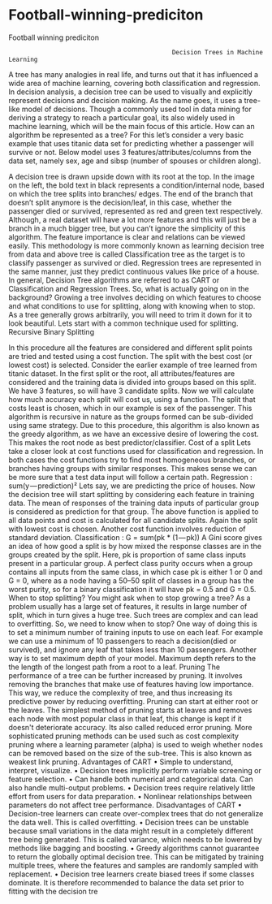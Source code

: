 # Football-winning-prediciton
Football winning prediciton

                                                 Decision Trees in Machine Learning
A tree has many analogies in real life, and turns out that it has influenced a wide area of machine learning, covering both classification and regression. In decision analysis, a decision tree can be used to visually and explicitly represent decisions and decision making. As the name goes, it uses a tree-like model of decisions. Though a commonly used tool in data mining for deriving a strategy to reach a particular goal, its also widely used in machine learning, which will be the main focus of this article.
How can an algorithm be represented as a tree?
For this let’s consider a very basic example that uses titanic data set for predicting whether a passenger will survive or not. Below model uses 3 features/attributes/columns from the data set, namely sex, age and sibsp (number of spouses or children along).
 
A decision tree is drawn upside down with its root at the top. In the image on the left, the bold text in black represents a condition/internal node, based on which the tree splits into branches/ edges. The end of the branch that doesn’t split anymore is the decision/leaf, in this case, whether the passenger died or survived, represented as red and green text respectively.
Although, a real dataset will have a lot more features and this will just be a branch in a much bigger tree, but you can’t ignore the simplicity of this algorithm. The feature importance is clear and relations can be viewed easily. This methodology is more commonly known as learning decision tree from data and above tree is called Classification tree as the target is to classify passenger as survived or died. Regression trees are represented in the same manner, just they predict continuous values like price of a house. In general, Decision Tree algorithms are referred to as CART or Classification and Regression Trees.
So, what is actually going on in the background? Growing a tree involves deciding on which features to choose and what conditions to use for splitting, along with knowing when to stop. As a tree generally grows arbitrarily, you will need to trim it down for it to look beautiful. Lets start with a common technique used for splitting.
Recursive Binary Splitting
 
In this procedure all the features are considered and different split points are tried and tested using a cost function. The split with the best cost (or lowest cost) is selected.
Consider the earlier example of tree learned from titanic dataset. In the first split or the root, all attributes/features are considered and the training data is divided into groups based on this split. We have 3 features, so will have 3 candidate splits. Now we will calculate how much accuracy each split will cost us, using a function. The split that costs least is chosen, which in our example is sex of the passenger. This algorithm is recursive in nature as the groups formed can be sub-divided using same strategy. Due to this procedure, this algorithm is also known as the greedy algorithm, as we have an excessive desire of lowering the cost. This makes the root node as best predictor/classifier.
Cost of a split
Lets take a closer look at cost functions used for classification and regression. In both cases the cost functions try to find most homogeneous branches, or branches having groups with similar responses. This makes sense we can be more sure that a test data input will follow a certain path.
Regression : sum(y — prediction)²
Lets say, we are predicting the price of houses. Now the decision tree will start splitting by considering each feature in training data. The mean of responses of the training data inputs of particular group is considered as prediction for that group. The above function is applied to all data points and cost is calculated for all candidate splits. Again the split with lowest cost is chosen. Another cost function involves reduction of standard deviation.
Classification : G = sum(pk * (1 — pk))
A Gini score gives an idea of how good a split is by how mixed the response classes are in the groups created by the split. Here, pk is proportion of same class inputs present in a particular group. A perfect class purity occurs when a group contains all inputs from the same class, in which case pk is either 1 or 0 and G = 0, where as a node having a 50–50 split of classes in a group has the worst purity, so for a binary classification it will have pk = 0.5 and G = 0.5.
When to stop splitting?
You might ask when to stop growing a tree? As a problem usually has a large set of features, it results in large number of split, which in turn gives a huge tree. Such trees are complex and can lead to overfitting. So, we need to know when to stop? One way of doing this is to set a minimum number of training inputs to use on each leaf. For example we can use a minimum of 10 passengers to reach a decision(died or survived), and ignore any leaf that takes less than 10 passengers. Another way is to set maximum depth of your model. Maximum depth refers to the the length of the longest path from a root to a leaf.
Pruning
The performance of a tree can be further increased by pruning. It involves removing the branches that make use of features having low importance. This way, we reduce the complexity of tree, and thus increasing its predictive power by reducing overfitting.
Pruning can start at either root or the leaves. The simplest method of pruning starts at leaves and removes each node with most popular class in that leaf, this change is kept if it doesn't deteriorate accuracy. Its also called reduced error pruning. More sophisticated pruning methods can be used such as cost complexity pruning where a learning parameter (alpha) is used to weigh whether nodes can be removed based on the size of the sub-tree. This is also known as weakest link pruning.
Advantages of CART
•	Simple to understand, interpret, visualize.
•	Decision trees implicitly perform variable screening or feature selection.
•	Can handle both numerical and categorical data. Can also handle multi-output problems.
•	Decision trees require relatively little effort from users for data preparation.
•	Nonlinear relationships between parameters do not affect tree performance.
Disadvantages of CART
•	Decision-tree learners can create over-complex trees that do not generalize the data well. This is called overfitting.
•	Decision trees can be unstable because small variations in the data might result in a completely different tree being generated. This is called variance, which needs to be lowered by methods like bagging and boosting.
•	Greedy algorithms cannot guarantee to return the globally optimal decision tree. This can be mitigated by training multiple trees, where the features and samples are randomly sampled with replacement.
•	Decision tree learners create biased trees if some classes dominate. It is therefore recommended to balance the data set prior to fitting with the decision tre












   

